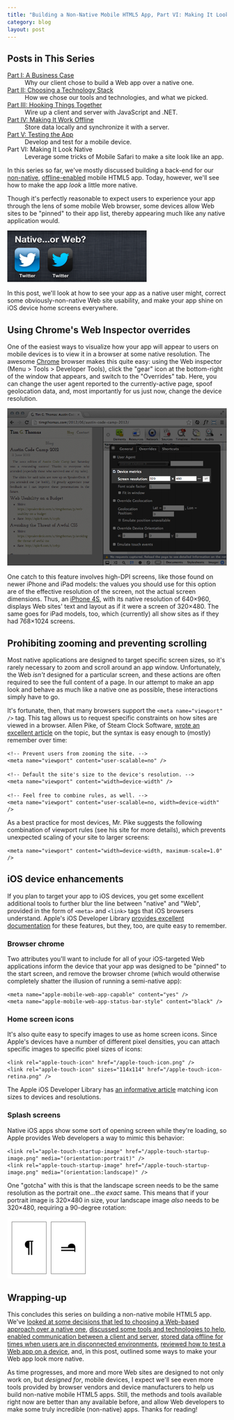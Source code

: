 ```yaml
---
title: "Building a Non-Native Mobile HTML5 App, Part VI: Making It Look Native"
category: blog
layout: post
---
```


## Posts in This Series

<dl><dt><a href="/2012/09/building-a-mobile-html5-app-going-non-native/">Part I: A Business Case</a></dt><dd>Why our client chose to build a Web app over a native one.</dd><dt><a href="/2012/10/building-a-mobile-html5-app-choosing-a-technology-stack/">Part II: Choosing a Technology Stack</a></dt><dd>How we chose our tools and technologies, and what we picked.</dd><dt><a href="/2012/10/building-a-mobile-html5-app-hooking-things-together/">Part III: Hooking Things Together</a></dt><dd>Wire up a client and server with JavaScript and .NET.</dd><dt><a href="/2012/10/building-a-mobile-html5-app-making-it-work-offline/">Part IV: Making It Work Offline</a></dt><dd>Store data locally and synchronize it with a server.</dd><dt><a href="/2012/10/building-a-mobile-html5-app-testing-the-app/">Part V: Testing the App</a></dt><dd>Develop and test for a mobile device.</dd><dt>Part VI: Making It Look Native</dt><dd>Leverage some tricks of Mobile Safari to make a site look like an app.</dd></dl>

In this series so far, we've mostly discussed building a back-end for our [non-native][0], [offline-enabled][1] mobile HTML5 app. Today, however, we'll see how to make the app *look* a little more native.

Though it's perfectly reasonable to expect users to experience your app through the lens of some mobile Web browser, some devices allow Web sites to be "pinned" to their app list, thereby appearing much like any native application would.

<p><img alt="Apps on an iPhone: native or Web?" src="/css/images/blog/2012-11-01-01.png" style="height:118px;width:320px"></p>

In this post, we'll look at how to see your app as a native user might, correct some obviously-non-native Web site usability, and make your app shine on iOS device home screens everywhere.

## Using Chrome's Web Inspector overrides

One of the easiest ways to visualize how your app will appear to users on mobile devices is to view it in a browser at some native resolution. The awesome [Chrome][2] browser makes this quite easy: using the Web inspector (Menu > Tools > Developer Tools), click the "gear" icon at the bottom-right of the window that appears, and switch to the "Overrides" tab. Here, you can change the user agent reported to the currently-active page, spoof geolocation data, and, most importantly for us just now, change the device resolution.

![My blog, viewed at the iPhone's resolutino of 320×480][b]

One catch to this feature involves high-DPI screens, like those found on newer iPhone and iPad models: the values you should use for this option are of the effective resolution of the screen, not the actual screen dimensions. Thus, an [iPhone 4S][3], with its native resolution of 640×960, displays Web sites' text and layout as if it were a screen of 320×480. The same goes for iPad models, too, which (currently) all show sites as if they had 768×1024 screens.

## Prohibiting zooming and preventing scrolling

Most native applications are designed to target specific screen sizes, so it's rarely necessary to zoom and scroll around an app window. Unfortunately, the Web *isn't* designed for a particular screen, and these actions are often required to see the full content of a page. In our attempt to make an app look and behave as much like a native one as possible, these interactions simply have to go.

It's fortunate, then, that many browsers support the `<meta name="viewport" />` tag. This tag allows us to request specific constraints on how sites are viewed in a browser. Allen Pike, of Steam Clock Software, [wrote an excellent article][4] on the topic, but the syntax is easy enough to (mostly) remember over time:

    <!-- Prevent users from zooming the site. -->
    <meta name="viewport" content="user-scalable=no" />

    <!-- Default the site's size to the device's resolution. -->
    <meta name="viewport" content="width=device-width" />

    <!-- Feel free to combine rules, as well. -->
    <meta name="viewport" content="user-scalable=no, width=device-width" />

As a best practice for most devices, Mr. Pike suggests the following combination of viewport rules (see his site for more details), which prevents unexpected scaling of your site to larger screens:

    <meta name="viewport" content="width=device-width, maximum-scale=1.0" />

## iOS device enhancements

If you plan to target your app to iOS devices, you get some excellent additional tools to further blur the line between "native" and "Web", provided in the form of `<meta>` and `<link>` tags that iOS browsers understand. Apple's iOS Developer Library [provides excellent documentation][5] for these features, but they, too, are quite easy to remember.

### Browser chrome

Two attributes you'll want to include for all of your iOS-targeted Web applications inform the device that your app was designed to be "pinned" to the start screen, and remove the browser chrome (which would otherwise completely shatter the illusion of running a semi-native app):

    <meta name="apple-mobile-web-app-capable" content="yes" />
    <meta name="apple-mobile-web-app-status-bar-style" content="black" />

### Home screen icons

It's also quite easy to specify images to use as home screen icons. Since Apple's devices have a number of different pixel densities, you can attach specific images to specific pixel sizes of icons:

    <link rel="apple-touch-icon" href="/apple-touch-icon.png" />
    <link rel="apple-touch-icon" sizes="114x114" href="/apple-touch-icon-retina.png" />

The Apple iOS Developer Library has [an informative article][6] matching icon sizes to devices and resolutions.

### Splash screens

Native iOS apps show some sort of opening screen while they're loading, so Apple provides Web developers a way to mimic this behavior:

    <link rel="apple-touch-startup-image" href="/apple-touch-startup-image.png" media="(orientation:portrait)" />
    <link rel="apple-touch-startup-image" href="/apple-touch-startup-image.png" media="(orientation:landscape)" />

One "gotcha" with this is that the landscape screen needs to be the same resolution as the portrait one...the *exact* same. This means that if your portrait image is 320×480 in size, your landscape image *also* needs to be 320×480, requiring a 90-degree rotation:

<img src="/css/images/blog/2012-11-01-03.png" alt="The required iOS device splash screen layout" class="inline">

## Wrapping-up

This concludes this series on building a non-native mobile HTML5 app. We've [looked at some decisions that led to choosing a Web-based approach over a native one][7], [discussed some tools and technologies to help][0], [enabled communication between a client and server][8], [stored data offline for times when users are in disconnected environments][1], [reviewed how to test a Web app on a device][9], and, in this post, outlined some ways to make your Web app look more native.

As time progresses, and more and more Web sites are designed to not only work on, but *designed for*, mobile devices, I expect we'll see even more tools provided by browser vendors and device manufacturers to help us build non-native mobile HTML5 apps. Still, the methods and tools available right now are better than any available before, and allow Web developers to make some truly incredible (non-native) apps. Thanks for reading!

[0]: /2012/10/building-a-mobile-html5-app-choosing-a-technology-stack/
[1]: /2012/10/building-a-mobile-html5-app-making-it-work-offline/
[2]: https://www.google.com/intl/en/chrome/browser/
[3]: http://www.apple.com/iphone/iphone-4s/specs.html
[4]: http://www.allenpike.com/2010/choosing-a-viewport-for-ipad-sites/
[5]: http://developer.apple.com/library/ios/#DOCUMENTATION/AppleApplications/Reference/SafariWebContent/ConfiguringWebApplications/ConfiguringWebApplications.html
[6]: http://developer.apple.com/library/ios/#DOCUMENTATION/UserExperience/Conceptual/MobileHIG/IconsImages/IconsImages.html#//apple_ref/doc/uid/TP40006556-CH14
[7]: /2012/09/building-a-mobile-html5-app-going-non-native/
[8]: /2012/10/building-a-mobile-html5-app-hooking-things-together/
[9]: /2012/10/building-a-mobile-html5-app-testing-the-app/

[a]: /css/images/blog/2012-11-01-01.png
[b]: /css/images/blog/2012-11-01-02.png
